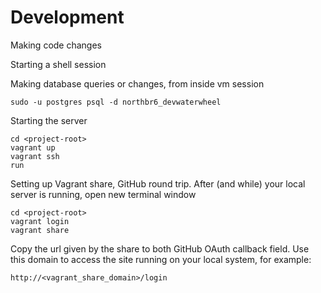 # Development

Making code changes


Starting a shell session

Making database queries or changes, from inside vm session
```
sudo -u postgres psql -d northbr6_devwaterwheel
```


Starting the server
```
cd <project-root>
vagrant up
vagrant ssh
run
```

Setting up Vagrant share, GitHub round trip.
After (and while) your local server is running, open new terminal window
```
cd <project-root>
vagrant login
vagrant share
```
Copy the url given by the share to both GitHub OAuth callback field. Use this domain to access the site running on your local system, for example:
```
http://<vagrant_share_domain>/login
```
